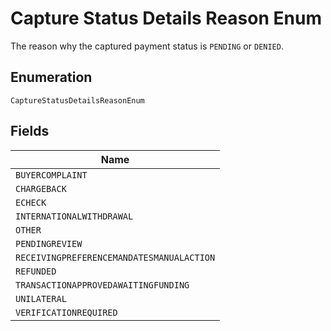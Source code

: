 
# Capture Status Details Reason Enum

The reason why the captured payment status is `PENDING` or `DENIED`.

## Enumeration

`CaptureStatusDetailsReasonEnum`

## Fields

| Name |
|  --- |
| `BUYERCOMPLAINT` |
| `CHARGEBACK` |
| `ECHECK` |
| `INTERNATIONALWITHDRAWAL` |
| `OTHER` |
| `PENDINGREVIEW` |
| `RECEIVINGPREFERENCEMANDATESMANUALACTION` |
| `REFUNDED` |
| `TRANSACTIONAPPROVEDAWAITINGFUNDING` |
| `UNILATERAL` |
| `VERIFICATIONREQUIRED` |

